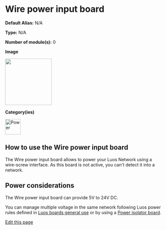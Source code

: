 # Wire power input board
<div class="cust_sheet" markdown="1">
<p class="cust_sheet-title" markdown="1"><strong>Default Alias:</strong> N/A</p>
<p class="cust_sheet-title" markdown="1"><strong>Type:</strong> N/A</p>
<p class="cust_sheet-title" markdown="1"><strong>Number of module(s):</strong> 0</p>
<p class="cust_sheet-title" markdown="1"><strong>Image</strong></p>
<p class="cust_indent" markdown="1"><img height="150" src="{{img_path}}/wire-power-input-module.png"></p>
<p class="cust_sheet-title" markdown="1"><strong>Category(ies)</strong></p>
<p class="cust_indent" markdown="1">
<img height="50" src="{{img_path}}/sticker-power.png" title="Power">
</p>
</div>

## How to use the Wire power input board
The Wire power input board allows to power your Luos Network using a wire-screw interface. 
As this board is not active, you can't detect it into a network.

## Power considerations
The Wire power input board can provide 5V to 24V DC.

You can manage multiple voltage in the same network following Luos power rules defined in [Luos boards general use](/_pages/prototyping_boards/electronic-use.md) or by using a [Power isolator board](power-isolator.md).

<div class="cust_edit_page"><a href="https://{{gh_path}}{{boards_path}}/wire-power-input.md">Edit this page</a></div>
